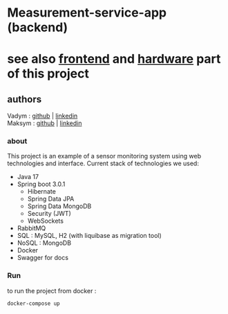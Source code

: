 # Measurement-service-app (backend)
# see also [frontend](https://github.com/guessiwillbefine/measurement-service-frontend) and [hardware](https://github.com/DeepPurpleTest/measurement-service-esp) part of this project
## authors
Vadym : [github](https://github.com/guessiwillbefine) | [linkedin](https://www.linkedin.com/in/vadym-storozhuk-407492248/) <br/>
Maksym : [github](https://github.com/DeepPurpleTest) | [linkedin](https://www.linkedin.com/in/maksim-viskovatov-93636b254/)

### about
This project is an example of a sensor monitoring system using web technologies and interface. Current stack of technologies we used:
- Java 17
- Spring boot 3.0.1
  - Hibernate
  - Spring Data JPA
  - Spring Data MongoDB
  - Security (JWT)
  - WebSockets
- RabbitMQ
- SQL : MySQL, H2 (with liquibase as migration tool)
- NoSQL : MongoDB
- Docker
- Swagger for docs

### Run
to run the project from docker :
```cmd
docker-compose up
```

